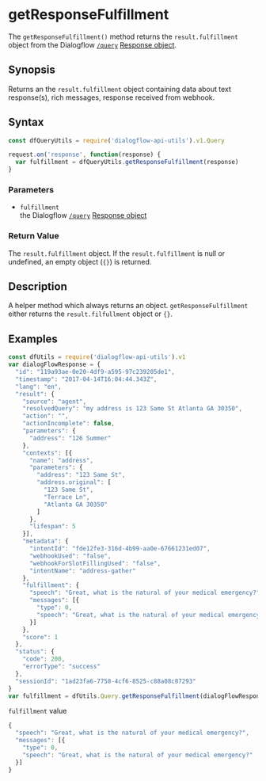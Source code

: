 # getResponseFulfillment
The `getResponseFulfillment()` method returns the `result.fulfillment` object from the Dialogflow [`/query`](https://dialogflow.com/docs/reference/agent/query#get_and_post_responses) [Response object](https://dialogflow.com/docs/reference/agent/query#get_and_post_responses).

## Synopsis
Returns an the `result.fulfillment` object containing data about text response(s), rich messages, response received from webhook.

## Syntax

```js
const dfQueryUtils = require('dialogflow-api-utils').v1.Query

request.on('response', function(response) {
  var fulfillment = dfQueryUtils.getResponseFulfillment(response)
}
```

### Parameters
- `fulfillment`<br>
   the Dialogflow [`/query`](https://dialogflow.com/docs/reference/agent/query#get_and_post_responses) [Response object](https://dialogflow.com/docs/reference/agent/query#get_and_post_responses)

### Return Value
The `result.fulfillment` object. If the `result.fulfillment` is null or undefined, an empty object (`{}`) is returned.

## Description
A helper method which always returns an object. `getResponseFulfillment` either returns the `result.filfullment` object or `{}`.

## Examples
```js
const dfUtils = require('dialogflow-api-utils').v1
var dialogFlowResponse = {
  "id": "119a93ae-0e20-4df9-a595-97c239205de1",
  "timestamp": "2017-04-14T16:04:44.343Z",
  "lang": "en",
  "result": {
    "source": "agent",
    "resolvedQuery": "my address is 123 Same St Atlanta GA 30350",
    "action": "",
    "actionIncomplete": false,
    "parameters": {
      "address": "126 Summer"
    },
    "contexts": [{
      "name": "address",
      "parameters": {
        "address": "123 Same St",
        "address.original": [
          "123 Same St",
          "Terrace Ln",
          "Atlanta GA 30350"
        ]
      },
      "lifespan": 5
    }],
    "metadata": {
      "intentId": "fde12fe3-316d-4b99-aa0e-67661231ed07",
      "webhookUsed": "false",
      "webhookForSlotFillingUsed": "false",
      "intentName": "address-gather"
    },
    "fulfillment": {
      "speech": "Great, what is the natural of your medical emergency?",
      "messages": [{
        "type": 0,
        "speech": "Great, what is the natural of your medical emergency?"
      }]
    },
    "score": 1
  },
  "status": {
    "code": 200,
    "errorType": "success"
  },
  "sessionId": "1ad23fa6-7758-4cf6-8525-c88a08c87293"
}
var fulfillment = dfUtils.Query.getResponseFulfillment(dialogFlowResponse)
```
`fulfillment` value

```js
{
  "speech": "Great, what is the natural of your medical emergency?",
  "messages": [{
    "type": 0,
    "speech": "Great, what is the natural of your medical emergency?"
  }]
}
```
